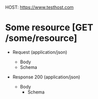 HOST: https://www.testhost.com

# Some resource [GET /some/resource]
+ Request (application/json)
    + Body
        <!-- include(../includes/resource-request-body.json) --> 
    + Schema
        <!-- include(../includes/resource-request-schema.json --> 

+ Response 200 (application/json)
  + Body
        <!-- include: ../includes/resource-response-body.json -->  
    + Schema
        <!-- include: ../includes/resource-response-schema.json --> 